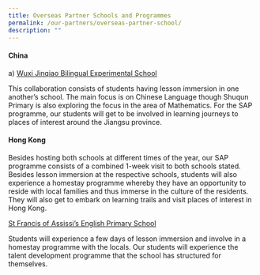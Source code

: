 ```yaml
---
title: Overseas Partner Schools and Programmes
permalink: /our-partners/overseas-partner-school/
description: ""
---
```



<h4><strong>China</strong></h4>
<p>a)&nbsp;<u>Wuxi Jinqiao Bilingual Experimental School</u><u></u></p>
<p>This collaboration consists of students having lesson immersion in one another&rsquo;s school. The main focus is on Chinese Language though Shuqun Primary is also exploring the focus in the area of Mathematics. For the SAP programme, our students will get to be involved in learning journeys to places of interest around the Jiangsu province.</p>
<h4><strong>Hong Kong</strong></h4>
<p>Besides hosting both schools at different times of the year, our SAP programme consists of a combined 1-week visit to both schools stated. Besides lesson immersion at the respective schools, students will also experience a homestay programme whereby they have an opportunity to reside with local families and thus immerse in the culture of the residents. They will also get to embark on learning trails and visit places of interest in Hong Kong.</p>
<p><u>St Francis of Assissi&rsquo;s English Primary School</u></p>
<p>Students will experience a few days of lesson immersion and involve in a homestay programme with the locals. Our students will experience the talent development programme that the school has structured for themselves.</p>